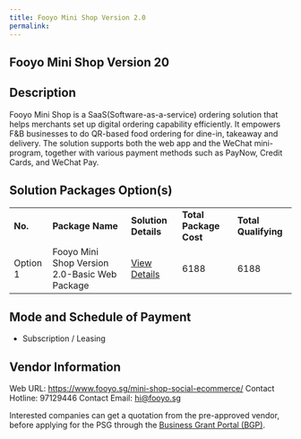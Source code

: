 ```yaml
---
title: Fooyo Mini Shop Version 2.0
permalink: 
---
```


## Fooyo Mini Shop Version 20

## Description

Fooyo Mini Shop is a SaaS(Software-as-a-service) ordering solution that helps merchants set up digital ordering capability efficiently. It empowers F&B businesses to do QR-based food ordering for dine-in, takeaway and delivery. The solution supports both the web app and the WeChat mini-program, together with various payment methods such as PayNow, Credit Cards, and WeChat Pay.

## Solution Packages Option(s)

<table>
<tr>
<td><b>No.</b></td>
<td><b>Package Name</b></td>
<td><b>Solution Details</b></td>
<td><b>Total Package Cost</b></td>
<td><b>Total Qualifying</b></td>
</tr>
<tr>
<td>Option 1</td>
<td>Fooyo Mini Shop Version 2.0-Basic Web Package</td>
<td><a href='https://www.gobusiness.gov.sg/images/psg/Fooyo_20200531_Desensitised_Annex_3_Part_2.pdf'>View Details</a></td>
<td>6188</td>
<td>6188</td>
</tr>
</table>

## Mode and Schedule of Payment

 - Subscription / Leasing

## Vendor Information

 Web URL: https://www.fooyo.sg/mini-shop-social-ecommerce/ 
Contact Hotline: 97129446 
Contact Email: hi@fooyo.sg 


Interested companies can get a quotation from the pre-approved vendor, before applying for the PSG through the <a href='https://www.businessgrants.gov.sg/'>Business Grant Portal (BGP)</a>.
